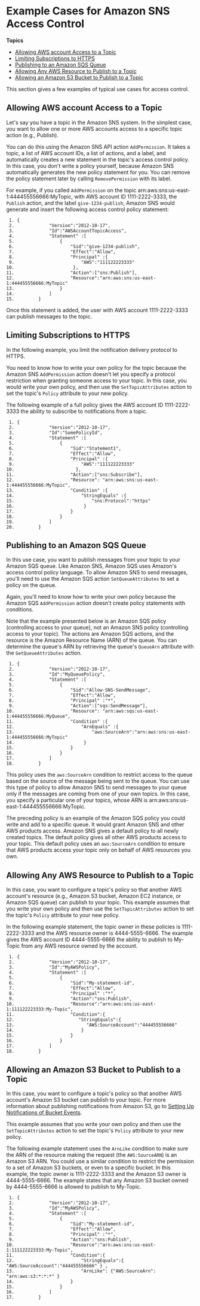 # Example Cases for Amazon SNS Access Control<a name="AccessPolicyLanguage_UseCases_Sns"></a>

**Topics**
+ [Allowing AWS account Access to a Topic](#AccessPolicyLanguage_UseCase1_Sns)
+ [Limiting Subscriptions to HTTPS](#AccessPolicyLanguage_UseCase2_Sns)
+ [Publishing to an Amazon SQS Queue](#AccessPolicyLanguage_UseCase3_Sns)
+ [Allowing Any AWS Resource to Publish to a Topic](#AccessPolicyLanguage_UseCase4_Sns)
+ [Allowing an Amazon S3 Bucket to Publish to a Topic](#AccessPolicyLanguage_UseCase5_Sns)

This section gives a few examples of typical use cases for access control\.

## Allowing AWS account Access to a Topic<a name="AccessPolicyLanguage_UseCase1_Sns"></a>

Let's say you have a topic in the Amazon SNS system\. In the simplest case, you want to allow one or more AWS accounts access to a specific topic action \(e\.g\., Publish\)\.

You can do this using the Amazon SNS API action `AddPermission`\. It takes a topic, a list of AWS account IDs, a list of actions, and a label, and automatically creates a new statement in the topic's access control policy\. In this case, you don't write a policy yourself, because Amazon SNS automatically generates the new policy statement for you\. You can remove the policy statement later by calling `RemovePermission` with its label\.

For example, if you called `AddPermission` on the topic arn:aws:sns:us\-east\-1:444455556666:MyTopic, with AWS account ID 1111\-2222\-3333, the `Publish` action, and the label `give-1234-publish`, Amazon SNS would generate and insert the following access control policy statement:

```
 1. {
 2. 		    "Version":"2012-10-17",
 3. 		    "Id":"AWSAccountTopicAccess",
 4. 		    "Statement" :[
 5. 		        {
 6. 		            "Sid":"give-1234-publish",
 7. 		            "Effect":"Allow",           
 8. 		            "Principal" :{
 9. 		                "AWS":"111122223333"
10. 		             },
11. 		            "Action":["sns:Publish"],
12. 		            "Resource":"arn:aws:sns:us-east-1:444455556666:MyTopic"
13. 		        }
14. 		    ]
15. 		}
```

Once this statement is added, the user with AWS account 1111\-2222\-3333 can publish messages to the topic\.

## Limiting Subscriptions to HTTPS<a name="AccessPolicyLanguage_UseCase2_Sns"></a>

In the following example, you limit the notification delivery protocol to HTTPS\.

You need to know how to write your own policy for the topic because the Amazon SNS `AddPermission` action doesn't let you specify a protocol restriction when granting someone access to your topic\. In this case, you would write your own policy, and then use the `SetTopicAttributes` action to set the topic's `Policy` attribute to your new policy\.

The following example of a full policy gives the AWS account ID 1111\-2222\-3333 the ability to subscribe to notifications from a topic\.

```
 1. {   
 2. 		    "Version":"2012-10-17",
 3. 		    "Id":"SomePolicyId",
 4. 		    "Statement" :[
 5. 		        {
 6. 		            "Sid":"Statement1",
 7. 		            "Effect":"Allow",           
 8. 		            "Principal" :{
 9. 		                "AWS":"111122223333"
10. 		              },
11. 		            "Action":["sns:Subscribe"],
12. 		            "Resource": "arn:aws:sns:us-east-1:444455556666:MyTopic",
13. 		            "Condition" :{
14. 		                "StringEquals" :{
15. 		                    "sns:Protocol":"https"
16. 		                 }
17. 		            }   
18. 		        }
19. 		    ]
20. 		}
```

## Publishing to an Amazon SQS Queue<a name="AccessPolicyLanguage_UseCase3_Sns"></a>

In this use case, you want to publish messages from your topic to your Amazon SQS queue\. Like Amazon SNS, Amazon SQS uses Amazon's access control policy language\. To allow Amazon SNS to send messages, you'll need to use the Amazon SQS action `SetQueueAttributes` to set a policy on the queue\.

Again, you'll need to know how to write your own policy because the Amazon SQS `AddPermission` action doesn't create policy statements with conditions\.

Note that the example presented below is an Amazon SQS policy \(controlling access to your queue\), not an Amazon SNS policy \(controlling access to your topic\)\. The actions are Amazon SQS actions, and the resource is the Amazon Resource Name \(ARN\) of the queue\. You can determine the queue's ARN by retrieving the queue's `QueueArn` attribute with the `GetQueueAttributes` action\.

```
 1. {   
 2. 		    "Version":"2012-10-17",
 3. 		    "Id":"MyQueuePolicy",
 4. 		    "Statement" :[
 5. 		        {
 6. 			        "Sid":"Allow-SNS-SendMessage",
 7. 			        "Effect":"Allow",           
 8. 			        "Principal" :"*",
 9. 			        "Action":["sqs:SendMessage"],
10. 			        "Resource": "arn:aws:sqs:us-east-1:444455556666:MyQueue",
11. 			        "Condition" :{
12. 			            "ArnEquals" :{
13. 				            "aws:SourceArn":"arn:aws:sns:us-east-1:444455556666:MyTopic"
14. 		                 }
15. 		            }
16. 		        }
17. 		    ]
18. 		}
```

This policy uses the `aws:SourceArn` condition to restrict access to the queue based on the source of the message being sent to the queue\. You can use this type of policy to allow Amazon SNS to send messages to your queue only if the messages are coming from one of your own topics\. In this case, you specify a particular one of your topics, whose ARN is arn:aws:sns:us\-east\-1:444455556666:MyTopic\.

The preceding policy is an example of the Amazon SQS policy you could write and add to a specific queue\. It would grant Amazon SNS and other AWS products access\. Amazon SNS gives a default policy to all newly created topics\. The default policy gives all other AWS products access to your topic\. This default policy uses an `aws:SourceArn` condition to ensure that AWS products access your topic only on behalf of AWS resources you own\.

## Allowing Any AWS Resource to Publish to a Topic<a name="AccessPolicyLanguage_UseCase4_Sns"></a>

In this case, you want to configure a topic's policy so that another AWS account's resource \(e\.g\., Amazon S3 bucket, Amazon EC2 instance, or Amazon SQS queue\) can publish to your topic\. This example assumes that you write your own policy and then use the `SetTopicAttributes` action to set the topic's `Policy` attribute to your new policy\.

In the following example statement, the topic owner in these policies is 1111\-2222\-3333 and the AWS resource owner is 4444\-5555\-6666\. The example gives the AWS account ID 4444\-5555\-6666 the ability to publish to My\-Topic from any AWS resource owned by the account\.

```
 1. {
 2. 		    "Version":"2012-10-17",
 3. 		    "Id":"MyAWSPolicy",
 4. 		    "Statement" :[
 5. 		        {
 6. 		            "Sid":"My-statement-id",
 7. 		            "Effect":"Allow",
 8. 		            "Principal" :"*",
 9. 		            "Action":"sns:Publish",
10. 		            "Resource":"arn:aws:sns:us-east-1:111122223333:My-Topic",
11. 		            "Condition":{
12. 		               "StringEquals":{
13. 		                  "AWS:SourceAccount":"444455556666"
14. 		                }
15. 		            }
16. 		        }
17. 		    ]
18. 		}
```

## Allowing an Amazon S3 Bucket to Publish to a Topic<a name="AccessPolicyLanguage_UseCase5_Sns"></a>

 In this case, you want to configure a topic's policy so that another AWS account's Amazon S3 bucket can publish to your topic\. For more information about publishing notifications from Amazon S3, go to [Setting Up Notifications of Bucket Events](https://docs.aws.amazon.com/AmazonS3/latest/dev/NotificationHowTo.html)\. 

This example assumes that you write your own policy and then use the `SetTopicAttributes` action to set the topic's `Policy` attribute to your new policy\.

The following example statement uses the `ArnLike` condition to make sure the ARN of the resource making the request \(the `AWS:SourceARN`\) is an Amazon S3 ARN\. You could use a similar condition to restrict the permission to a set of Amazon S3 buckets, or even to a specific bucket\. In this example, the topic owner is 1111\-2222\-3333 and the Amazon S3 owner is 4444\-5555\-6666\. The example states that any Amazon S3 bucket owned by 4444\-5555\-6666 is allowed to publish to My\-Topic\.

```
 1. {
 2. 		    "Version":"2012-10-17",
 3. 		    "Id":"MyAWSPolicy",
 4. 		    "Statement" :[
 5. 		        {
 6. 		            "Sid":"My-statement-id",
 7. 		            "Effect":"Allow",
 8. 		            "Principal" :"*",
 9. 		            "Action":"sns:Publish",
10. 		            "Resource":"arn:aws:sns:us-east-1:111122223333:My-Topic",
11. 		            "Condition":{
12. 		                "StringEquals":{ "AWS:SourceAccount":"444455556666" } ,
13. 		                "ArnLike": {"AWS:SourceArn": "arn:aws:s3:*:*:*" }
14. 		            }
15. 		        }
16. 		    ]
17. 		}
```